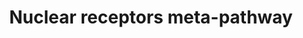 ---
annotations:
- id: PW:0000716
  parent: signaling pathway
  type: Pathway Ontology
  value: transcription factor mediated signaling pathway
- id: PW:0000004
  parent: regulatory pathway
  type: Pathway Ontology
  value: regulatory pathway
authors:
- Riannefijten
- MaintBot
- Egonw
- Fehrhart
- Mkutmon
- Elisa
- Eweitz
- Susan
- DeSl
citedin:
- link: PMC9377275
  title: 'Identifying Drug-Induced Liver Injury Associated With Inflammation-Drug
    and Drug-Drug Interactions in Pharmacologic Treatments for COVID-19 by Bioinformatics
    and System Biology Analyses: The Role of Pregnane X Receptor (2022)'
- link: PMC9440516
  title: Early transcriptional responses of bronchial epithelial cells to whole cigarette
    smoke mirror those of in-vivo exposed human bronchial mucosa (2022)
- link: PMC9035641
  title: Prognostic and Diagnostic Values of Semaphorin 5B and Its Correlation With
    Tumor-Infiltrating Immune Cells in Kidney Renal Clear-Cell Carcinoma (2022)
- link: PMC7850313
  title: Protein Phosphatase 1 Regulatory Subunit 3B Genotype at rs4240624 Has a Major
    Effect on Gallbladder Bile Composition (2020)
- link: PMC7518185
  title: Predictive models for stage and risk classification in head and neck squamous
    cell carcinoma (HNSCC) (2020)
- link: PMC6309236
  title: Biological Pathways Leading From ANGPTL8 to Diabetes Mellitus–A Co-expression
    Network Based Analysis (2018)
- link: PMC5085087
  title: Long Term Culture of the A549 Cancer Cell Line Promotes Multilamellar Body
    Formation and Differentiation towards an Alveolar Type II Pneumocyte Phenotype
    (2016)
- link: PMC9664052
  title: Systems biology approach reveals a common molecular basis for COVID-19 and
    non-alcoholic fatty liver disease (NAFLD) (2022)
- link: PMC9537444
  title: Bioinformatics and systems-biology analysis to determine the effects of Coronavirus
    disease 2019 on patients with allergic asthma (2022)
- link: 10.3389/fimmu.2021.769011
  title: 'A Practical Strategy for Exploring the Pharmacological Mechanism of Luteolin
    Against COVID-19/Asthma Comorbidity: Findings of System Pharmacology and Bioinformatics
    Analysis (2024)'
- link: 10.1038/s41416-023-02140-1
  title: Transcriptome analysis of newly established carboplatin-resistant ovarian
    cancer cell model reveals genes shared by drug resistance and drug-induced EMT
    (2023)
- link: PMC12198134
  title: Investigation of the relationship between chronic hepatitis B and tuberculosis
    using bioinformatics and systems biology approaches (2025)
- link: PMC12049027
  title: 'Decoding per- and polyfluoroalkyl substances (PFAS) in hepatocellular carcinoma:
    a multi-omics and computational toxicology approach (2025)'
- link: PMC9785216
  title: Comparative RNA-Sequencing Analysis Reveals High Complexity and Heterogeneity
    of Transcriptomic and Immune Profiles in Hepatocellular Carcinoma Tumors of Viral
    (HBV, HCV) and Non-Viral Etiology (2022)
- link: 10.2174/1389200214666131118234138
  title: Pathways for Ligand Activated Nuclear Receptors to Unravel the Genomic Responses
    Induced by Hepatotoxicants
communities:
- ONTOX
description: In the field of molecular biology, nuclear receptors are a class of proteins
  found within cells that are responsible for sensing steroid and thyroid hormones
  and certain other molecules. In response, these receptors work with other proteins
  to regulate the expression of specific genes, thereby controlling the development,
  homeostasis, and metabolism of the organism.  Nuclear receptors have the ability
  to directly bind to DNA and regulate the expression of adjacent genes, hence these
  receptors are classified as transcription factors. The regulation of gene expression
  by nuclear receptors generally only happens when a ligand is present. More specifically,
  ligand binding to a nuclear receptor results in a conformational change in the receptor,
  which, in turn, activates the receptor, resulting in up- or down-regulation of gene
  expression.  A unique property of nuclear receptors that differentiates them from
  other classes of receptors is their ability to directly interact with and control
  the expression of genomic DNA. As a consequence, nuclear receptors play key roles
  in both embryonic development and adult homeostasis. Nuclear receptors may be classified
  according to either mechanism or homology. [From Wikipedia, the free encyclopedia]
last-edited: 2023-06-12
ndex: 5a590367-8b66-11eb-9e72-0ac135e8bacf
organisms:
- Homo sapiens
redirect_from:
- /index.php/Pathway:WP2882
- /instance/WP2882
- /instance/WP2882_r126680
revision: r126680
schema-jsonld:
- '@context': https://schema.org/
  '@id': https://wikipathways.github.io/pathways/WP2882.html
  '@type': Dataset
  creator:
    '@type': Organization
    name: WikiPathways
  description: In the field of molecular biology, nuclear receptors are a class of
    proteins found within cells that are responsible for sensing steroid and thyroid
    hormones and certain other molecules. In response, these receptors work with other
    proteins to regulate the expression of specific genes, thereby controlling the
    development, homeostasis, and metabolism of the organism.  Nuclear receptors have
    the ability to directly bind to DNA and regulate the expression of adjacent genes,
    hence these receptors are classified as transcription factors. The regulation
    of gene expression by nuclear receptors generally only happens when a ligand is
    present. More specifically, ligand binding to a nuclear receptor results in a
    conformational change in the receptor, which, in turn, activates the receptor,
    resulting in up- or down-regulation of gene expression.  A unique property of
    nuclear receptors that differentiates them from other classes of receptors is
    their ability to directly interact with and control the expression of genomic
    DNA. As a consequence, nuclear receptors play key roles in both embryonic development
    and adult homeostasis. Nuclear receptors may be classified according to either
    mechanism or homology. [From Wikipedia, the free encyclopedia]
  keywords:
  - ABCB1
  - ABCB11
  - ABCB4
  - ABCC2
  - ABCC3
  - ABCC4
  - ABCC5
  - ABCG5
  - ABCG8
  - ABHD2
  - ACAA1
  - ACADM
  - ACOX1
  - ADH7
  - AGER
  - AHR
  - AHRR
  - AIP
  - AKAP13
  - ALAS1
  - ALDH3A1
  - ALOX5AP
  - AMIGO2
  - ANGPTL4
  - ANKRD1
  - APOA1
  - APOA2
  - APOA5
  - APOC3
  - ARL5B
  - ARNT
  - B3GNT5
  - BAAT
  - BAX
  - BHLHE40
  - BIRC2
  - BIRC3
  - BLVRB
  - CAP2
  - CBR1
  - CBR3
  - CCL2
  - CCL20
  - CCND1
  - CDC37
  - CDC42EP3
  - CDK1
  - CDK4
  - CDKN1B
  - CDKN1C
  - CES1
  - CES2
  - CES3
  - CES4A
  - CES5A
  - CPEB4
  - CPT1A
  - CPT2
  - CUL1
  - CXCR7
  - CYP1A1
  - CYP1A2
  - CYP1B1
  - CYP2A6
  - CYP2B6
  - CYP2C19
  - CYP2C9
  - CYP3A4
  - CYP3A5
  - CYP3A7
  - CYP4A11
  - CYP4F12
  - CYP7A1
  - CYP8B1
  - DBI
  - DNAJB1
  - DNAJC15
  - DNAJC7
  - DNER
  - EDN2
  - EGFR
  - EGR1
  - EHHADH
  - ENC1
  - EP300
  - EPB41L4B
  - EPHA2
  - EPHA3
  - ESR1
  - ETNK2
  - FABP1
  - FASN
  - FGD4
  - FGF13
  - FGF19
  - FGFBP1
  - FKBP5
  - FOXO1
  - FTH1
  - FTL
  - G6PD
  - GADD45B
  - GCC1
  - GCLC
  - GCLM
  - GGT1
  - GPAM
  - GPR115
  - GPR153
  - GPX2
  - GPX3
  - GSR
  - GSTA1
  - GSTA2
  - GSTA3
  - GSTA4
  - GSTA5
  - GSTM1
  - GSTM2
  - GSTM3
  - GSTM4
  - GSTM5
  - GSTP1
  - GSTT1
  - GSTT2
  - HBEGF
  - HES1
  - HGF
  - HMOX1
  - HSP90AA1
  - HSP90AB1
  - HSPA1A
  - IFNG
  - IGFBP1
  - IL11
  - IL12A
  - IL12B
  - IL17B
  - IL1B
  - IL2
  - IP6K3
  - IRS2
  - JUN
  - JUNB
  - JUND
  - KAT2B
  - KEAP1
  - KLK15
  - KTN1
  - LRRC8A
  - Ligand
  - MAFF
  - MAFG
  - ME1
  - MFGE8
  - MGAM
  - MGST1
  - MGST2
  - MGST3
  - MT1IP
  - MYC
  - MYOF
  - NAV3
  - NCOA1
  - NCOA2
  - NCOA3
  - NCOA6
  - NFE2L2
  - NFKB2
  - NQO1
  - NR0B2
  - NR1H3
  - NR1H4
  - NR1I2
  - NR1I3
  - NR3C1
  - NRG1
  - NRIP1
  - PCK1
  - PDE4B
  - PDGFB
  - PDK4
  - PGD
  - PLK2
  - PLTP
  - PMP2
  - POLK
  - POU5F1
  - PPARA
  - PPARD
  - PPARGC1A
  - PPP1R14C
  - PPP2R4
  - PRDX1
  - PRDX6
  - PRRG4
  - PSMC5
  - PTGES3
  - PTGR1
  - PTGS2
  - RGS2
  - RXRA
  - S100P
  - SCD
  - SCNN1A
  - SCP2
  - SDPR
  - SEC14L1
  - SERPINA1
  - SERPINB2
  - SERPINB9
  - SERTAD2
  - SLC10A1
  - SLC19A2
  - SLC26A2
  - SLC27A1
  - SLC27A5
  - SLC2A1
  - SLC2A10
  - SLC2A11
  - SLC2A12
  - SLC2A13
  - SLC2A14
  - SLC2A2
  - SLC2A3
  - SLC2A4
  - SLC2A5
  - SLC2A6
  - SLC2A7
  - SLC2A8
  - SLC2A9
  - SLC39A1
  - SLC39A10
  - SLC39A11
  - SLC39A12
  - SLC39A13
  - SLC39A14
  - SLC39A2
  - SLC39A3
  - SLC39A4
  - SLC39A5
  - SLC39A6
  - SLC39A7
  - SLC39A8
  - SLC39A9
  - SLC5A1
  - SLC5A10
  - SLC5A11
  - SLC5A12
  - SLC5A2
  - SLC5A3
  - SLC5A4
  - SLC5A5
  - SLC5A6
  - SLC5A7
  - SLC5A8
  - SLC5A9
  - SLC6A1
  - SLC6A11
  - SLC6A13
  - SLC6A14
  - SLC6A15
  - SLC6A16
  - SLC6A17
  - SLC6A18
  - SLC6A19
  - SLC6A2
  - SLC6A20
  - SLC6A3
  - SLC6A4
  - SLC6A5
  - SLC6A6
  - SLC6A7
  - SLC6A8
  - SLC6A9
  - SLC7A11
  - SLC7A5
  - SLCO1B1
  - SLCO2B1
  - SMARCA1
  - SMC1A
  - SNAI2
  - SOD3
  - SP1
  - SPINK13
  - SPRY1
  - SQSTM1
  - SRC
  - SREBF1
  - SRGN
  - SRPX2
  - SRXN1
  - STAT3
  - STOM
  - SULT1A1
  - SULT2A1
  - TGFA
  - TGFB1
  - TGFB2
  - TGFBR2
  - TGFBR3
  - THBD
  - TNF
  - TNFAIP3
  - TNS4
  - TSC22D3
  - TXN
  - TXNRD1
  - TXNRD3
  - UGT1A1
  - UGT1A3
  - UGT1A4
  - UGT1A6
  - UGT1A7
  - UGT1A9
  - UGT2B4
  - UGT2B7
  - VDR
  - ZIC2
  - p23
  license: CC0
  name: Nuclear receptors meta-pathway
seo: CreativeWork
title: Nuclear receptors meta-pathway
wpid: WP2882
---